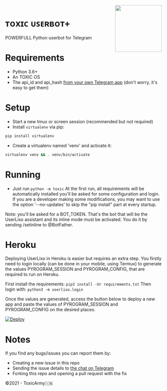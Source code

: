 <img src="https://telegra.ph/file/9fd01d83fca236509b450.jpg" width="150" align="right">

ᴛᴏxɪᴄ ᴜꜱᴇʀʙᴏᴛ+
=========
POWERFULL Python userbot for Telegram

Requirements
============
- Python 3.6+
- An TOXIC  OS
- The api_id and api_hash [from your own Telegram app](https://my.telegram.org/apps) (don't worry, it's easy to get them)

Setup
=====
- Start a new tmux or screen session (recommended but not required)
- Install `virtualenv` via pip:
```bash
pip install virtualenv
```
- Create a virtualenv named 'venv' and activate it:
```bash
virtualenv venv && . venv/bin/activate
```

Running
=======
- Just run `python -m toxic`
At the first run, all requirements will be automatically installed you'll be asked for some configuration and login.
If you are a developer making some modifications, you may want to use the option '--no-updates' to skip the "pip install" part at every startup.

Note: you'll be asked for a BOT_TOKEN. That's the bot that will be the UserLixo assistant and its inline mode must be activated. You do it by sending /setinline to @BotFather.

Heroku
======
Deploying UserLixo in Heroku is easier but requires an extra step. You firstly need to login locally (can be done in your mobile, using Termux) to generate the values PYROGRAM_SESSION and PYROGRAM_CONFIG, that are required to run on Heroku.

First install the requirements: `pip3 install -Ur requirements.txt`
Then login with: `python3 -m userlixo.login`

Once the values are generated, access the button below to deploy a new app and paste the values of PYROGRAM_SESSION and PYROGRAM_CONFIG on the desired places.

[![Deploy](https://www.herokucdn.com/deploy/button.svg)](https://heroku.com/deploy?template=https://github.com/CYBER-PRINCE/TOXICBOT)

Notes
====
If you find any bugs/issues you can report them by:
- Creating a new issue in this repo
- Sending the issue details to [the chat on Telegram](https://t.me/joinchat/US_OqMxhQ-YWka0o)
- Forking this repo and opening a pull request with the fix

©2021 - ToxicArmy🇮🇳
